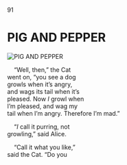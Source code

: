 91

# PIG AND PEPPER

![PIG AND PEPPER](https://www.gutenberg.org/files/19778/19778-h/images/p084.png)

&nbsp;&nbsp;&nbsp;&nbsp;“Well, then,” the Cat  
went on, “you see a dog  
growls when it’s angry,  
and wags its tail when it’s  
pleased. Now *I* growl when  
I’m pleased, and wag my  
tail when I’m angry. Therefore I’m mad.”

&nbsp;&nbsp;&nbsp;&nbsp;“*I* call it purring, not  
growling,” said Alice.

&nbsp;&nbsp;&nbsp;&nbsp;“Call it what you like,”  
said the Cat. “Do you
